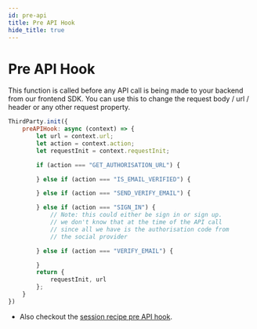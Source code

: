 ```yaml
---
id: pre-api
title: Pre API Hook
hide_title: true
---
```


# Pre API Hook

This function is called before any API call is being made to your backend from our frontend SDK. You can use this to change the request body / url / header or any other request property.

<!--DOCUSAURUS_CODE_TABS-->
<!--ReactJS-->
```js
ThirdParty.init({
    preAPIHook: async (context) => {
        let url = context.url;
        let action = context.action;
        let requestInit = context.requestInit;

        if (action === "GET_AUTHORISATION_URL") {

        } else if (action === "IS_EMAIL_VERIFIED") {

        } else if (action === "SEND_VERIFY_EMAIL") {

        } else if (action === "SIGN_IN") {
            // Note: this could either be sign in or sign up.
            // we don't know that at the time of the API call
            // since all we have is the authorisation code from
            // the social provider

        } else if (action === "VERIFY_EMAIL") {

        }
        return {
            requestInit, url
        };
    }
})
```
<!--END_DOCUSAURUS_CODE_TABS-->

- Also checkout the [session recipe pre API hook](/docs/session/advanced-customizations/frontend-hooks/pre-api).